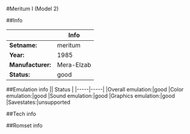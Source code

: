 #Meritum I (Model 2)

##Info

||Info|
|-----|-----|
|**Setname:**|meritum
|**Year:**|1985
|**Manufacturer:**|Mera-Elzab
|**Status:**|good

##Emulation info
|| Status |
|-----|-----|
|Overall emulation:|good
|Color emulation:|good
|Sound emulation:|good
|Graphics emulation:|good
|Savestates:|unsupported

##Tech info

##Romset info

<!--- START OF EDITED COMMENT DO NOT TOUCH TEXT ABOVE-->
